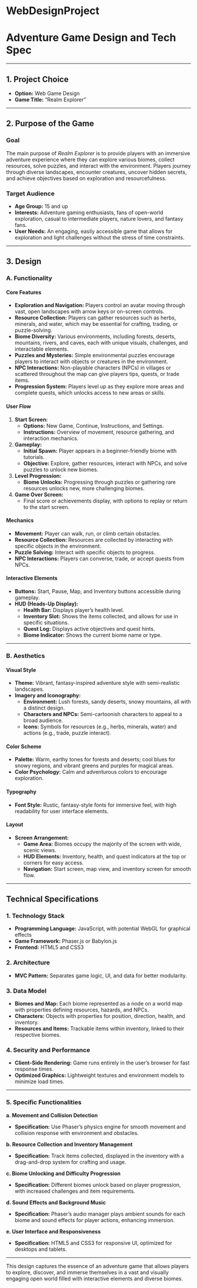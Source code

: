 # WebDesignProject
# Adventure Game Design and Tech Spec

---

## 1. Project Choice
- **Option:** Web Game Design  
- **Game Title:** “Realm Explorer”

---

## 2. Purpose of the Game

### Goal
The main purpose of *Realm Explorer* is to provide players with an immersive adventure experience where they can explore various biomes, collect resources, solve puzzles, and interact with the environment. Players journey through diverse landscapes, encounter creatures, uncover hidden secrets, and achieve objectives based on exploration and resourcefulness.

### Target Audience
- **Age Group:** 15 and up  
- **Interests:** Adventure gaming enthusiasts, fans of open-world exploration, casual to intermediate players, nature lovers, and fantasy fans.  
- **User Needs:** An engaging, easily accessible game that allows for exploration and light challenges without the stress of time constraints.

---

## 3. Design

### A. Functionality

#### Core Features
- **Exploration and Navigation:** Players control an avatar moving through vast, open landscapes with arrow keys or on-screen controls.
- **Resource Collection:** Players can gather resources such as herbs, minerals, and water, which may be essential for crafting, trading, or puzzle-solving.
- **Biome Diversity:** Various environments, including forests, deserts, mountains, rivers, and caves, each with unique visuals, challenges, and interactable elements.
- **Puzzles and Mysteries:** Simple environmental puzzles encourage players to interact with objects or creatures in the environment.
- **NPC Interactions:** Non-playable characters (NPCs) in villages or scattered throughout the map can give players tips, quests, or trade items.
- **Progression System:** Players level up as they explore more areas and complete quests, which unlocks access to new areas or skills.

#### User Flow
1. **Start Screen:**  
   - **Options:** New Game, Continue, Instructions, and Settings.
   - **Instructions:** Overview of movement, resource gathering, and interaction mechanics.
2. **Gameplay:**  
   - **Initial Spawn:** Player appears in a beginner-friendly biome with tutorials.
   - **Objective:** Explore, gather resources, interact with NPCs, and solve puzzles to unlock new biomes.
3. **Level Progression:**  
   - **Biome Unlocks:** Progressing through puzzles or gathering rare resources unlocks new, more challenging biomes.
4. **Game Over Screen:**  
   - Final score or achievements display, with options to replay or return to the start screen.

#### Mechanics
- **Movement:** Player can walk, run, or climb certain obstacles.
- **Resource Collection:** Resources are collected by interacting with specific objects in the environment.
- **Puzzle Solving:** Interact with specific objects to progress.
- **NPC Interactions:** Players can converse, trade, or accept quests from NPCs.

#### Interactive Elements
- **Buttons:** Start, Pause, Map, and Inventory buttons accessible during gameplay.
- **HUD (Heads-Up Display):**  
  - **Health Bar:** Displays player’s health level.
  - **Inventory Slot:** Shows the items collected, and allows for use in specific situations.
  - **Quest Log:** Displays active objectives and quest hints.
  - **Biome Indicator:** Shows the current biome name or type.

---

### B. Aesthetics

#### Visual Style
- **Theme:** Vibrant, fantasy-inspired adventure style with semi-realistic landscapes.
- **Imagery and Iconography:**  
  - **Environment:** Lush forests, sandy deserts, snowy mountains, all with a distinct design.
  - **Characters and NPCs:** Semi-cartoonish characters to appeal to a broad audience.
  - **Icons:** Symbols for resources (e.g., herbs, minerals, water) and actions (e.g., trade, puzzle interact).

#### Color Scheme
- **Palette:** Warm, earthy tones for forests and deserts; cool blues for snowy regions, and vibrant greens and purples for magical areas.
- **Color Psychology:** Calm and adventurous colors to encourage exploration.

#### Typography
- **Font Style:** Rustic, fantasy-style fonts for immersive feel, with high readability for user interface elements.

#### Layout
- **Screen Arrangement:**  
  - **Game Area:** Biomes occupy the majority of the screen with wide, scenic views.
  - **HUD Elements:** Inventory, health, and quest indicators at the top or corners for easy access.
  - **Navigation:** Start screen, map view, and inventory screen for smooth flow.

---

## Technical Specifications

### 1. Technology Stack
- **Programming Language:** JavaScript, with potential WebGL for graphical effects
- **Game Framework:** Phaser.js or Babylon.js
- **Frontend:** HTML5 and CSS3

### 2. Architecture
- **MVC Pattern:** Separates game logic, UI, and data for better modularity.

### 3. Data Model
- **Biomes and Map:** Each biome represented as a node on a world map with properties defining resources, hazards, and NPCs.
- **Characters:** Objects with properties for position, direction, health, and inventory.
- **Resources and Items:** Trackable items within inventory, linked to their respective biomes.

### 4. Security and Performance
- **Client-Side Rendering:** Game runs entirely in the user’s browser for fast response times.
- **Optimized Graphics:** Lightweight textures and environment models to minimize load times.

---

### 5. Specific Functionalities

**a. Movement and Collision Detection**  
- **Specification:** Use Phaser’s physics engine for smooth movement and collision response with environment and obstacles.

**b. Resource Collection and Inventory Management**  
- **Specification:** Track items collected, displayed in the inventory with a drag-and-drop system for crafting and usage.

**c. Biome Unlocking and Difficulty Progression**  
- **Specification:** Different biomes unlock based on player progression, with increased challenges and item requirements.

**d. Sound Effects and Background Music**  
- **Specification:** Phaser’s audio manager plays ambient sounds for each biome and sound effects for player actions, enhancing immersion.

**e. User Interface and Responsiveness**  
- **Specification:** HTML5 and CSS3 for responsive UI, optimized for desktops and tablets.

---

This design captures the essence of an adventure game that allows players to explore, discover, and immerse themselves in a vast and visually engaging open world filled with interactive elements and diverse biomes.